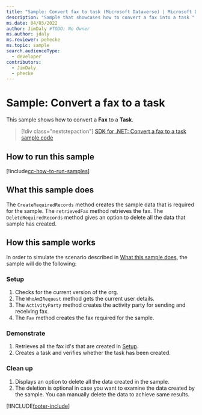 ```yaml
---
title: "Sample: Convert fax to task (Microsoft Dataverse) | Microsoft Docs" 
description: "Sample that showcases how to convert a fax into a task " 
ms.date: 04/03/2022
author: JimDaly #TODO: No Owner
ms.author: jdaly
ms.reviewer: pehecke
ms.topic: sample
search.audienceType:
  - developer
contributors:
  - JimDaly
  - phecke
---
```


# Sample: Convert a fax to a task

<!-- https://learn.microsoft.com/dynamics365/customer-engagement/developer/sample-convert-fax-task -->

This sample shows how to convert a **Fax** to a **Task**.

> [!div class="nextstepaction"]
> [SDK for .NET: Convert a fax to a task sample code](https://github.com/microsoft/PowerApps-Samples/tree/master/dataverse/orgsvc/CSharp/ConvertFaxToTask)

## How to run this sample

[!include[cc-how-to-run-samples](../../includes/cc-how-to-run-samples.md)]

## What this sample does

The `CreateRequiredRecords` method creates the sample data that is required for the sample. The `retrievedFax` method retrieves the fax.
The `DeleteRequiredRecords` method gives an option to delete all the data that sample has created.

## How this sample works

In order to simulate the scenario described in [What this sample does](#what-this-sample-does), the sample will do the following:

### Setup

1. Checks for the current version of the org.
1. The `WhoAmIRequest` method gets the current user details.
1. The `ActivityParty` method creates the activity party for sending and receiving fax.
1. The `Fax` method creates the fax required for the sample.

### Demonstrate

1. Retrieves all the fax id's that are created in [Setup](#setup).
2. Creates a task and verifies whether the task has been created.

### Clean up

1. Displays an option to delete all the data created in the sample.
2. The deletion is optional in case you want to examine the data created by the sample. You can manually delete the data to achieve same results.

[!INCLUDE[footer-include](../../../../includes/footer-banner.md)]
